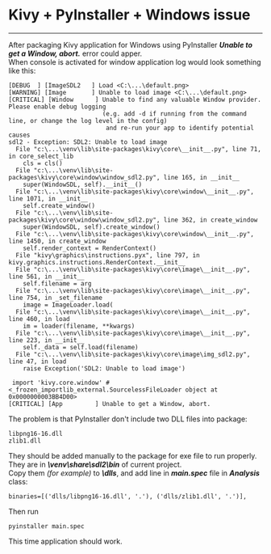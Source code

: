 # Kivy + PyInstaller + Windows issue  

---  

After packaging Kivy application for Windows using PyInstaller ***Unable to get a Window, abort.*** error could apper.  
When console is activated for window application log would look something like this:  

```
[DEBUG  ] [ImageSDL2   ] Load <C:\...\default.png>
[WARNING] [Image       ] Unable to load image <C:\...\default.png>
[CRITICAL] [Window      ] Unable to find any valuable Window provider. Please enable debug logging  
                          (e.g. add -d if running from the command line, or change the log level in the config)  
                           and re-run your app to identify potential causes
sdl2 - Exception: SDL2: Unable to load image
  File "c:\...\venv\lib\site-packages\kivy\core\__init__.py", line 71, in core_select_lib
    cls = cls()
  File "c:\...\venv\lib\site-packages\kivy\core\window\window_sdl2.py", line 165, in __init__
    super(WindowSDL, self).__init__()
  File "c:\...\venv\lib\site-packages\kivy\core\window\__init__.py", line 1071, in __init__
    self.create_window()
  File "c:\...\venv\lib\site-packages\kivy\core\window\window_sdl2.py", line 362, in create_window
    super(WindowSDL, self).create_window()
  File "c:\...\venv\lib\site-packages\kivy\core\window\__init__.py", line 1450, in create_window
    self.render_context = RenderContext()
  File "kivy\graphics\instructions.pyx", line 797, in kivy.graphics.instructions.RenderContext.__init__
  File "c:\...\venv\lib\site-packages\kivy\core\image\__init__.py", line 561, in __init__
    self.filename = arg
  File "c:\...\venv\lib\site-packages\kivy\core\image\__init__.py", line 754, in _set_filename
    image = ImageLoader.load(
  File "c:\...\venv\lib\site-packages\kivy\core\image\__init__.py", line 460, in load
    im = loader(filename, **kwargs)
  File "c:\...\venv\lib\site-packages\kivy\core\image\__init__.py", line 223, in __init__
    self._data = self.load(filename)
  File "c:\...\venv\lib\site-packages\kivy\core\image\img_sdl2.py", line 47, in load
    raise Exception('SDL2: Unable to load image')

 import 'kivy.core.window' # <_frozen_importlib_external.SourcelessFileLoader object at 0x0000000003BB4D00>
[CRITICAL] [App         ] Unable to get a Window, abort.
```
The problem is that PyInstaller don't include two DLL files into package:  
```
libpng16-16.dll
zlib1.dll
```
They should be added manually to the package for exe file to run properly. They are in ***\venv\share\sdl2\bin*** of current project.  
Copy them *(for example)* to ***\dlls***, and add line in ***main.spec*** file in ***Analysis*** class:  
```
binaries=[('dlls/libpng16-16.dll', '.'), ('dlls/zlib1.dll', '.')],
```  
Then run  
```
pyinstaller main.spec
```
This time application should work.